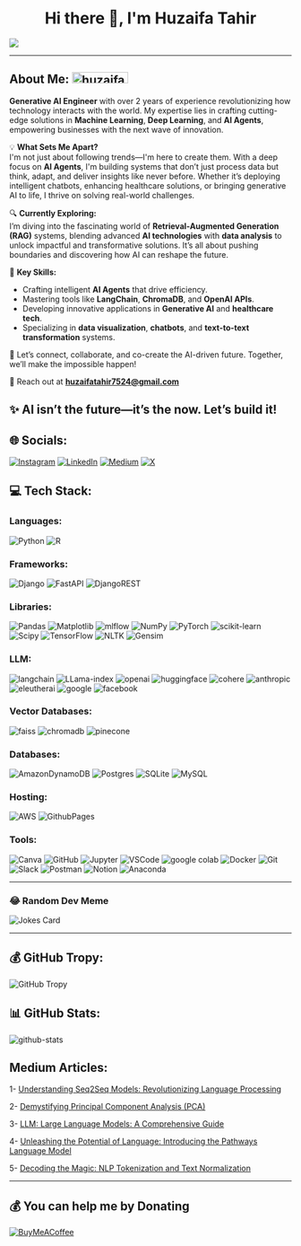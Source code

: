 <h1 align="center">Hi there 👋, I'm Huzaifa Tahir</h1>

![](https://quotes-github-readme.vercel.app/api?type=horizontal&theme=radical)

---

## About Me: <img style="height: 20px; width: 100px; " src="https://komarev.com/ghpvc/?username=huzaifa7524&label=Profile%20views&color=orange&style=Flat" alt="huzaifa7524" />  
**Generative AI Engineer** with over 2 years of experience revolutionizing how technology interacts with the world. My expertise lies in crafting cutting-edge solutions in **Machine Learning**, **Deep Learning**, and **AI Agents**, empowering businesses with the next wave of innovation.  

💡 **What Sets Me Apart?**  
I'm not just about following trends—I'm here to create them. With a deep focus on **AI Agents**, I'm building systems that don’t just process data but think, adapt, and deliver insights like never before. Whether it’s deploying intelligent chatbots, enhancing healthcare solutions, or bringing generative AI to life, I thrive on solving real-world challenges.  

🔍 **Currently Exploring:**  
I’m diving into the fascinating world of **Retrieval-Augmented Generation (RAG)** systems, blending advanced **AI technologies** with **data analysis** to unlock impactful and transformative solutions. It’s all about pushing boundaries and discovering how AI can reshape the future.  

🌟 **Key Skills:**  
- Crafting intelligent **AI Agents** that drive efficiency.  
- Mastering tools like **LangChain**, **ChromaDB**, and **OpenAI APIs**.  
- Developing innovative applications in **Generative AI** and **healthcare tech**.  
- Specializing in **data visualization**, **chatbots**, and **text-to-text transformation** systems.  

🚀 Let’s connect, collaborate, and co-create the AI-driven future. Together, we’ll make the impossible happen!  

📩 Reach out at **huzaifatahir7524@gmail.com**  

✨ **AI isn’t the future—it’s the now. Let’s build it!**  
---

## 🌐 Socials:
[![Instagram](https://img.shields.io/badge/Instagram-%23E4405F.svg?logo=Instagram&logoColor=white)](https://instagram.com/https://www.instagram.com/huzaifa_tahir_/) [![LinkedIn](https://img.shields.io/badge/LinkedIn-%230077B5.svg?logo=linkedin&logoColor=white)](https://linkedin.com/in/https://www.linkedin.com/in/huzaifatahir7524/) [![Medium](https://img.shields.io/badge/Medium-12100E?logo=medium&logoColor=white)](https://medium.com/@https://medium.com/@huzaifatahir7524) [![X](https://img.shields.io/badge/X-black.svg?logo=X&logoColor=white)](https://x.com/https://twitter.com/huzaifatahir751) 


## 💻 Tech Stack:
### Languages:
![Python](https://img.shields.io/badge/python-3670A0?style=flat&logo=python&logoColor=ffdd54) ![R](https://img.shields.io/badge/r-%23276DC3.svg?style=flat&logo=r&logoColor=white)

### Frameworks:
![Django](https://img.shields.io/badge/django-%23092E20.svg?style=flat&logo=django&logoColor=white) ![FastAPI](https://img.shields.io/badge/FastAPI-005571?style=flat&logo=fastapi) ![DjangoREST](https://img.shields.io/badge/DJANGO-REST-ff1709?style=flat&logo=django&logoColor=white&color=ff1709&labelColor=gray)

### Libraries:
![Pandas](https://img.shields.io/badge/pandas-%23150458.svg?style=flat&logo=pandas&logoColor=white)  ![Matplotlib](https://img.shields.io/badge/Matplotlib-%23ffffff.svg?style=flat&logo=Matplotlib&logoColor=black) ![mlflow](https://img.shields.io/badge/mlflow-%23d9ead3.svg?style=flat&logo=numpy&logoColor=blue) ![NumPy](https://img.shields.io/badge/numpy-%23013243.svg?style=flat&logo=numpy&logoColor=white) ![PyTorch](https://img.shields.io/badge/PyTorch-%23EE4C2C.svg?style=flat&logo=PyTorch&logoColor=white) ![scikit-learn](https://img.shields.io/badge/scikit--learn-%23F7931E.svg?style=flat&logo=scikit-learn&logoColor=white) ![Scipy](https://img.shields.io/badge/SciPy-%230C55A5.svg?style=flat&logo=scipy&logoColor=%white) ![TensorFlow](https://img.shields.io/badge/TensorFlow-%23FF6F00.svg?style=flat&logo=TensorFlow&logoColor=white)
![NLTK](https://img.shields.io/badge/nltk-%23F7931E.svg?style=flat&logo=nltk&logoColor=white) ![Gensim](https://img.shields.io/badge/Gensim-%23F7931E.svg?style=flat&logo=Gensim&logoColor=white)   

### LLM: 

![langchain](https://img.shields.io/badge/langchain-%23F7931E.svg?style=flat&logo=langchain&logoColor=white)
![LLama-index](https://img.shields.io/badge/llama-index-%23F7931E.svg?style=flat&logo=llama-index&logoColor=white)
![openai](https://img.shields.io/badge/openai-%23F7931E.svg?style=flat&logo=openai&logoColor=white) ![huggingface](https://img.shields.io/badge/huggingface-%23026AA7.svg?style=flat&logo=huggingface&logoColor=white) ![cohere](https://img.shields.io/badge/cohere-%23F7931E.svg?style=flat&logo=cohere&logoColor=white) ![anthropic](https://img.shields.io/badge/anthropic-%23026AA7.svg?style=flat&logo=anthropic&logoColor=white) ![eleutherai](https://img.shields.io/badge/eleutherai-%23F7931E.svg?style=flat&logo=eleutherai&logoColor=white) ![google](https://img.shields.io/badge/google-%23026AA7.svg?style=flat&logo=google&logoColor=white) ![facebook](https://img.shields.io/badge/facebook-%23F7931E.svg?style=flat&logo=facebook&logoColor=white) 

### Vector Databases:
![faiss](https://img.shields.io/badge/Faiss-%23026AA7.svg?style=flat&logo=Faiss&logoColor=white) ![chromadb](https://img.shields.io/badge/Chromadb-%23F7931E.svg?style=flat&logo=chromadb&logoColor=white) ![pinecone](https://img.shields.io/badge/Pinecone-%23026AA7.svg?style=flat&logo=pinecone&logoColor=white) 

### Databases:
![AmazonDynamoDB](https://img.shields.io/badge/Amazon%20DynamoDB-4053D6?style=flat&logo=Amazon%20DynamoDB&logoColor=white) ![Postgres](https://img.shields.io/badge/postgres-%23316192.svg?style=flat&logo=postgresql&logoColor=white) ![SQLite](https://img.shields.io/badge/sqlite-%2307405e.svg?style=flat&logo=sqlite&logoColor=white) ![MySQL](https://img.shields.io/badge/mysql-4479A1.svg?style=flat&logo=mysql&logoColor=white)

### Hosting:
![AWS](https://img.shields.io/badge/AWS-%23FF9900.svg?style=flat&logo=amazon-aws&logoColor=white) ![GithubPages](https://img.shields.io/badge/github%20pages-121013?style=flat&logo=github&logoColor=white) 

### Tools:
![Canva](https://img.shields.io/badge/Canva-%2300C4CC.svg?style=flat&logo=Canva&logoColor=white) ![GitHub](https://img.shields.io/badge/github-%23121011.svg?style=flat&logo=github&logoColor=white) ![Jupyter](https://img.shields.io/badge/Jupyter-%23026AA7.svg?style=flat&logo=Jupyter&logoColor=white) ![VSCode](https://img.shields.io/badge/VSCode-%23026AA7.svg?style=flat&logo=VSCode&logoColor=white) ![google colab](https://img.shields.io/badge/google%20colab-%23026AA7.svg?style=flat&logo=google%20colab&logoColor=white) ![Docker](https://img.shields.io/badge/Docker-%23026AA7.svg?style=flat&logo=Docker&logoColor=white) ![Git](https://img.shields.io/badge/Git-%23026AA7.svg?style=flat&logo=Git&logoColor=white) ![Slack](https://img.shields.io/badge/Slack-%23026AA7.svg?style=flat&logo=Slack&logoColor=white) ![Postman](https://img.shields.io/badge/Postman-%23026AA7.svg?style=flat&logo=Postman&logoColor=white)  ![Notion](https://img.shields.io/badge/Notion-%23026AA7.svg?style=flat&logo=Notion&logoColor=white) ![Anaconda](https://img.shields.io/badge/Anaconda-%2344A833.svg?style=flat&logo=anaconda&logoColor=white) 

---

### 😂 Random Dev Meme
<!-- HTML -->
<img src="https://readme-jokes.vercel.app/api" alt="Jokes Card" />

---


## 💰 GitHub Tropy:

![GitHub Tropy](https://github-profile-trophy.vercel.app/?username=huzaifa7524&theme=dark)


## 📊 GitHub Stats:
![github-stats](https://stats.hyo.dev/api/github-stats-advanced?login=huzaifa7524)


## Medium Articles:

1- [Understanding Seq2Seq Models: Revolutionizing Language Processing](https://ai.plainenglish.io/understanding-seq2seq-models-revolutionizing-language-processing-19028bde8f55) 

2- [Demystifying Principal Component Analysis (PCA)](https://ai.plainenglish.io/demystifying-principal-component-analysis-pca-a-comprehensive-guide-7a6efabf89bb)

3- [LLM: Large Language Models: A Comprehensive Guide](https://ai.plainenglish.io/llm-large-language-models-a-comprehensive-guide-b1c03bccf4ef)

4- [Unleashing the Potential of Language: Introducing the Pathways Language Model](https://ai.plainenglish.io/unleashing-the-potential-of-language-introducing-the-pathways-language-model-palm-72c847e5e4d7)

5- [Decoding the Magic: NLP Tokenization and Text Normalization](https://medium.com/@huzaifatahir7524/decoding-the-magic-nlp-tokenization-and-text-normalization-91c9b5a2089e)


---
 ## 💰 You can help me by Donating
  [![BuyMeACoffee](https://img.shields.io/badge/Buy%20Me%20a%20Coffee-ffdd00?style=for-the-badge&logo=buy-me-a-coffee&logoColor=black)](https://buymeacoffee.com/https://www.buymeacoffee.com/huzaifatahp) 
